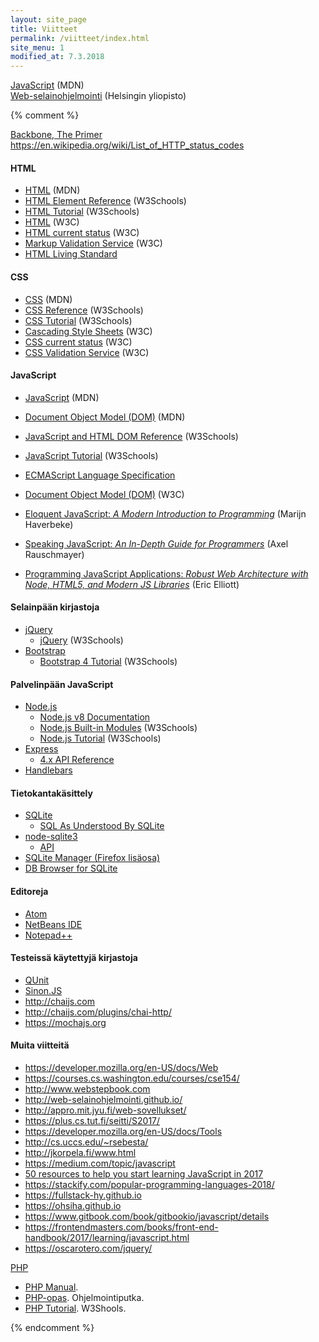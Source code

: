 ```yaml
---
layout: site_page
title: Viitteet
permalink: /viitteet/index.html
site_menu: 1
modified_at: 7.3.2018
---
```



[JavaScript](https://developer.mozilla.org/en-US/docs/Web/JavaScript) (MDN)   
[Web-selainohjelmointi](http://web-selainohjelmointi.github.io/) (Helsingin yliopisto)  


{% comment %}

[Backbone, The Primer](https://github.com/jashkenas/backbone/wiki/Backbone%2C-The-Primer)
<https://en.wikipedia.org/wiki/List_of_HTTP_status_codes>

#### HTML

* [HTML](https://developer.mozilla.org/en-US/docs/Web/HTML) (MDN)
* [HTML Element Reference](https://www.w3schools.com/tags/default.asp) (W3Schools)
* [HTML Tutorial](https://www.w3schools.com/html/default.asp) (W3Schools)
* [HTML](https://www.w3.org/html/) (W3C)
* [HTML current status](https://www.w3.org/standards/techs/html#w3c_all) (W3C)
* [Markup Validation Service](http://validator.w3.org) (W3C)
* [HTML Living Standard](https://html.spec.whatwg.org/multipage/)

#### CSS

* [CSS](https://developer.mozilla.org/en-US/docs/Web/CSS) (MDN)
* [CSS Reference](https://www.w3schools.com/cssref/default.asp) (W3Schools)
* [CSS Tutorial](https://www.w3schools.com/css/default.asp) (W3Schools)
* [Cascading Style Sheets](https://www.w3.org/Style/CSS/) (W3C)
* [CSS current status](https://www.w3.org/standards/techs/css#w3c_all) (W3C)
* [CSS Validation Service](https://jigsaw.w3.org/css-validator/validator.html.en) (W3C)

#### JavaScript

* [JavaScript](https://developer.mozilla.org/en-US/docs/Web/JavaScript) (MDN)
* [Document Object Model (DOM)](https://developer.mozilla.org/en-US/docs/Web/API/Document_Object_Model) (MDN)
* [JavaScript and HTML DOM Reference](https://www.w3schools.com/jsref/default.asp) (W3Schools)
* [JavaScript Tutorial](https://www.w3schools.com/js/default.asp) (W3Schools)
* [ECMAScript Language Specification](https://tc39.github.io/ecma262/)
* [Document Object Model (DOM)](https://www.w3.org/DOM/) (W3C)

* [Eloquent JavaScript: *A Modern Introduction to Programming*](http://eloquentjavascript.net) (Marijn Haverbeke)
* [Speaking JavaScript: *An In-Depth Guide for Programmers*](http://speakingjs.com/es5/index.html) (Axel Rauschmayer)
* [Programming JavaScript Applications: *Robust Web Architecture with Node, HTML5, and Modern JS Libraries*](http://chimera.labs.oreilly.com/books/1234000000262/index.html) (Eric Elliott)

#### Selainpään kirjastoja

* [jQuery](https://jquery.com)
  * [jQuery](https://www.w3schools.com/jquery/default.asp) (W3Schools)
* [Bootstrap](http://getbootstrap.com)
  * [Bootstrap 4 Tutorial](https://www.w3schools.com/bootstrap4/default.asp) (W3Schools)

#### Palvelinpään JavaScript

* [Node.js](https://nodejs.org/)
  * [Node.js v8 Documentation](https://nodejs.org/dist/latest-v8.x/docs/api/)
  * [Node.js Built-in Modules](https://www.w3schools.com/nodejs/ref_modules.asp) (W3Schools)
  * [Node.js Tutorial](https://www.w3schools.com/nodejs/default.asp) (W3Schools)
* [Express](https://expressjs.com)
  * [4.x API Reference](https://expressjs.com/en/4x/api.html)
* [Handlebars](http://handlebarsjs.com)

#### Tietokantakäsittely

* [SQLite](https://www.sqlite.org)
  * [SQL As Understood By SQLite](https://www.sqlite.org/lang.html)
* [node-sqlite3](https://github.com/mapbox/node-sqlite3/blob/master/README.md)
  * [API](https://github.com/mapbox/node-sqlite3/wiki/API)
* [SQLite Manager (Firefox lisäosa)](https://addons.mozilla.org/fi/firefox/addon/sqlite-manager/)
* [DB Browser for SQLite](http://sqlitebrowser.org)

#### Editoreja

* [Atom](https://atom.io)
* [NetBeans IDE](http://netbeans.org)  
* [Notepad++](https://notepad-plus-plus.org)


#### Testeissä käytettyjä kirjastoja

* [QUnit](http://qunitjs.com)
* [Sinon.JS](http://sinonjs.org)
* <http://chaijs.com>
* <http://chaijs.com/plugins/chai-http/>
* <https://mochajs.org>

#### Muita viitteitä

* <https://developer.mozilla.org/en-US/docs/Web>
* <https://courses.cs.washington.edu/courses/cse154/>
* <http://www.webstepbook.com>
* <http://web-selainohjelmointi.github.io/>
* <http://appro.mit.jyu.fi/web-sovellukset/>
* <https://plus.cs.tut.fi/seitti/S2017/>
* <https://developer.mozilla.org/en-US/docs/Tools>
* <http://cs.uccs.edu/~rsebesta/>
* <http://jkorpela.fi/www.html>
* <https://medium.com/topic/javascript>
* [50 resources to help you start learning JavaScript in 2017](https://medium.com/coderbyte/50-resources-to-help-you-start-learning-javascript-in-2017-4c70b222a3b9)
* <https://stackify.com/popular-programming-languages-2018/>
* <https://fullstack-hy.github.io>
* <https://ohsiha.github.io>
* <https://www.gitbook.com/book/gitbookio/javascript/details>
* <https://frontendmasters.com/books/front-end-handbook/2017/learning/javascript.html>
* <https://oscarotero.com/jquery/>



[PHP](http://php.net)

* [PHP Manual](http://php.net/manual/en/).
* [PHP-opas](http://www.ohjelmointiputka.net/oppaat/opas.php?tunnus=php_01). Ohjelmointiputka.
* [PHP Tutorial](https://www.w3schools.com/php/). W3Shools.


{% endcomment %}
